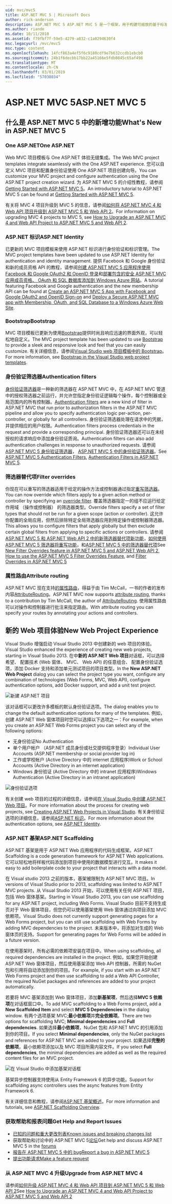 ```yaml
---
uid: mvc/mvc5
title: ASP.NET MVC 5 | Microsoft Docs
author: rick-anderson
description: ASP.NET MVC 5 ASP.NET MVC 5 是一个框架，用于构建可缩放的基于标准的 web 应用程序使用成熟设计模式以及强大的 AS....
ms.author: riande
ms.date: 10/11/2018
ms.assetid: f79fbf7f-59e5-4279-a832-c1a0294630f4
msc.legacyurl: /mvc/mvc5
msc.type: content
ms.openlocfilehash: 14fcf863a4ef5f6c9180cdf9e7b632ccdb1ebcb0
ms.sourcegitcommit: 24b1f6decbb17bb22a45166e5fdb0845c65af498
ms.translationtype: MT
ms.contentlocale: zh-CN
ms.lasthandoff: 03/01/2019
ms.locfileid: "57038034"
---
```

<a name="aspnet-mvc-5"></a><span data-ttu-id="6898c-103">ASP.NET MVC 5</span><span class="sxs-lookup"><span data-stu-id="6898c-103">ASP.NET MVC 5</span></span>
====================
## <a name="whats-new-in-aspnet-mvc-5"></a><span data-ttu-id="6898c-104">什么是 ASP.NET MVC 5 中的新增功能</span><span class="sxs-lookup"><span data-stu-id="6898c-104">What's New in ASP.NET MVC 5</span></span>

### <a name="one-aspnet"></a><span data-ttu-id="6898c-105">One ASP.NET</span><span class="sxs-lookup"><span data-stu-id="6898c-105">One ASP.NET</span></span>

<span data-ttu-id="6898c-106">Web MVC 项目模板与 One ASP.NET 体验无缝集成。</span><span class="sxs-lookup"><span data-stu-id="6898c-106">The Web MVC project templates integrate seamlessly with the One ASP.NET experience.</span></span> <span data-ttu-id="6898c-107">您可以自定义 MVC 项目和配置身份验证使用 One ASP.NET 项目创建向导。</span><span class="sxs-lookup"><span data-stu-id="6898c-107">You can customize your MVC project and configure authentication using the One ASP.NET project creation wizard.</span></span> <span data-ttu-id="6898c-108">为 ASP.NET MVC 5 的介绍性教程，请参阅[Getting Started with ASP.NET MVC 5](overview/getting-started/introduction/getting-started.md)。</span><span class="sxs-lookup"><span data-stu-id="6898c-108">An introductory tutorial to ASP.NET MVC 5 can be found at [Getting Started with ASP.NET MVC 5](overview/getting-started/introduction/getting-started.md).</span></span>

<span data-ttu-id="6898c-109">有关将 MVC 4 项目升级到 MVC 5 的信息，请参阅[如何将 ASP.NET MVC 4 和 Web API 项目升级到 ASP.NET MVC 5 和 Web API 2](overview/releases/how-to-upgrade-an-aspnet-mvc-4-and-web-api-project-to-aspnet-mvc-5-and-web-api-2.md)。</span><span class="sxs-lookup"><span data-stu-id="6898c-109">For information on upgrading MVC 4 projects to MVC 5, see [How to Upgrade an ASP.NET MVC 4 and Web API Project to ASP.NET MVC 5 and Web API 2](overview/releases/how-to-upgrade-an-aspnet-mvc-4-and-web-api-project-to-aspnet-mvc-5-and-web-api-2.md).</span></span>

### <a name="aspnet-identity"></a><span data-ttu-id="6898c-110">ASP.NET 标识</span><span class="sxs-lookup"><span data-stu-id="6898c-110">ASP.NET Identity</span></span>

<span data-ttu-id="6898c-111">已更新的 MVC 项目模板来使用 ASP.NET 标识进行身份验证和标识管理。</span><span class="sxs-lookup"><span data-stu-id="6898c-111">The MVC project templates have been updated to use ASP.NET Identity for authentication and identity management.</span></span> <span data-ttu-id="6898c-112">提供 Facebook 和 Google 身份验证和新的成员资格 API 的教程，请参阅[创建 ASP.NET MVC 5 应用程序使用 Facebook 和 Google OAuth2 和 OpenID 登录](overview/security/create-an-aspnet-mvc-5-app-with-facebook-and-google-oauth2-and-openid-sign-on.md)和[部署包含的安全 ASP.NET MVC 应用成员资格、 OAuth 和 SQL 数据库添加到 Windows Azure 网站](https://docs.microsoft.com/aspnet/core/security/authorization/secure-data)。</span><span class="sxs-lookup"><span data-stu-id="6898c-112">A tutorial featuring Facebook and Google authentication and the new membership API can be found at [Create an ASP.NET MVC 5 App with Facebook and Google OAuth2 and OpenID Sign-on](overview/security/create-an-aspnet-mvc-5-app-with-facebook-and-google-oauth2-and-openid-sign-on.md) and [Deploy a Secure ASP.NET MVC app with Membership, OAuth, and SQL Database to a Windows Azure Web Site](https://docs.microsoft.com/aspnet/core/security/authorization/secure-data).</span></span>

### <a name="bootstrap"></a><span data-ttu-id="6898c-113">Bootstrap</span><span class="sxs-lookup"><span data-stu-id="6898c-113">Bootstrap</span></span>

<span data-ttu-id="6898c-114">MVC 项目模板已更新为使用[Bootstrap](http://getbootstrap.com/)提供时尚且响应迅速的界面外观，可以轻松地自定义。</span><span class="sxs-lookup"><span data-stu-id="6898c-114">The MVC project template has been updated to use [Bootstrap](http://getbootstrap.com/) to provide a sleek and responsive look and feel that you can easily customize.</span></span> <span data-ttu-id="6898c-115">有关详细信息，请参阅[Visual Studio web 项目模板中的 Bootstrap](../visual-studio/overview/2013/creating-web-projects-in-visual-studio.md#bootstrap)。</span><span class="sxs-lookup"><span data-stu-id="6898c-115">For more information, see [Bootstrap in the Visual Studio web project templates](../visual-studio/overview/2013/creating-web-projects-in-visual-studio.md#bootstrap).</span></span>

### <a name="authentication-filters"></a><span data-ttu-id="6898c-116">身份验证筛选器</span><span class="sxs-lookup"><span data-stu-id="6898c-116">Authentication filters</span></span>

<span data-ttu-id="6898c-117">[身份验证筛选器](http://www.dotnetcurry.com/showarticle.aspx?ID=957)是一种新的筛选器在 ASP.NET MVC 中，在 ASP.NET MVC 管道中的授权筛选器之前运行，并允许您指定身份验证逻辑每个操作，每个控制器或全局范围内的所有控制器。</span><span class="sxs-lookup"><span data-stu-id="6898c-117">[Authentication filters](http://www.dotnetcurry.com/showarticle.aspx?ID=957) are a new kind of filter in ASP.NET MVC that run prior to authorization filters in the ASP.NET MVC pipeline and allow you to specify authentication logic per-action, per-controller, or globally for all controllers.</span></span> <span data-ttu-id="6898c-118">身份验证筛选器处理在请求中的凭据，并提供相应的用户权限。</span><span class="sxs-lookup"><span data-stu-id="6898c-118">Authentication filters process credentials in the request and provide a corresponding principal.</span></span> <span data-ttu-id="6898c-119">身份验证筛选器还可以在未经授权的请求响应中添加身份验证质询。</span><span class="sxs-lookup"><span data-stu-id="6898c-119">Authentication filters can also add authentication challenges in response to unauthorized requests.</span></span> <span data-ttu-id="6898c-120">请参阅[ASP.NET MVC 5 身份验证筛选器](http://www.dotnetcurry.com/showarticle.aspx?ID=957)， [ASP.NET MVC 5 中的身份验证筛选器](http://theshravan.net/blog/authentication-filters-in-asp-net-mvc-5/)。</span><span class="sxs-lookup"><span data-stu-id="6898c-120">See [ASP.NET MVC 5 Authentication Filters](http://www.dotnetcurry.com/showarticle.aspx?ID=957), [Authentication Filters in ASP.NET MVC 5](http://theshravan.net/blog/authentication-filters-in-asp-net-mvc-5/).</span></span>

### <a name="filter-overrides"></a><span data-ttu-id="6898c-121">筛选器替代项</span><span class="sxs-lookup"><span data-stu-id="6898c-121">Filter overrides</span></span>

<span data-ttu-id="6898c-122">你现在可以重写的筛选器适用于给定的操作方法或控制器通过指定[重写筛选器](http://www.davidhayden.me/blog/filter-overrides-in-asp-net-mvc-5)。</span><span class="sxs-lookup"><span data-stu-id="6898c-122">You can now override which filters apply to a given action method or controller by specifying an [override filter](http://www.davidhayden.me/blog/filter-overrides-in-asp-net-mvc-5).</span></span> <span data-ttu-id="6898c-123">覆盖筛选器指定一的组不应运行给定作用域 （操作或控制器） 的筛选器类型。</span><span class="sxs-lookup"><span data-stu-id="6898c-123">Override filters specify a set of filter types that should not be run for a given scope (action or controller).</span></span> <span data-ttu-id="6898c-124">这允许你配置的全局应用，但然后排除特定全局筛选器应用到特定操作或控制器筛选器。</span><span class="sxs-lookup"><span data-stu-id="6898c-124">This allows you to configure filters that apply globally but then exclude certain global filters from applying to specific actions or controllers.</span></span> <span data-ttu-id="6898c-125">请参阅[ASP.NET MVC 5 和 ASP.NET Web API 2 中的新筛选器替代项新功能](https://weblogs.asp.net/imranbaloch/archive/2013/09/25/new-filter-overrides-in-asp-net-mvc-5-and-asp-net-web-api-2.aspx)，[如何使用 ASP.NET MVC 5 筛选器将重写功能](http://hackwebwith.net/how-to-use-the-asp-net-mvc-5-filter-overrides-feature/)，和[ASP.NET MVC 5 中的筛选器替代项](http://www.davidhayden.me/blog/filter-overrides-in-asp-net-mvc-5)</span><span class="sxs-lookup"><span data-stu-id="6898c-125">See [New Filter Overrides feature in ASP.NET MVC 5 and ASP.NET Web API 2](https://weblogs.asp.net/imranbaloch/archive/2013/09/25/new-filter-overrides-in-asp-net-mvc-5-and-asp-net-web-api-2.aspx), [How to use the ASP.NET MVC 5 Filter Overrides Feature](http://hackwebwith.net/how-to-use-the-asp-net-mvc-5-filter-overrides-feature/), and [Filter Overrides in ASP.NET MVC 5](http://www.davidhayden.me/blog/filter-overrides-in-asp-net-mvc-5)</span></span>

### <a name="attribute-routing"></a><span data-ttu-id="6898c-126">属性路由</span><span class="sxs-lookup"><span data-stu-id="6898c-126">Attribute routing</span></span>

<span data-ttu-id="6898c-127">ASP.NET MVC 现在支持[的属性路由](https://blogs.msdn.com/b/webdev/archive/2013/10/17/attribute-routing-in-asp-net-mvc-5.aspx)，得益于由 Tim McCall，一书的作者的发布内容[AttributeRouting](https://github.com/mccalltd/AttributeRouting)。</span><span class="sxs-lookup"><span data-stu-id="6898c-127">ASP.NET MVC now supports [attribute routing](https://blogs.msdn.com/b/webdev/archive/2013/10/17/attribute-routing-in-asp-net-mvc-5.aspx), thanks to a contribution by Tim McCall, the author of [AttributeRouting](https://github.com/mccalltd/AttributeRouting).</span></span> <span data-ttu-id="6898c-128">使用属性路由可以对操作和控制器进行批注来指定路由。</span><span class="sxs-lookup"><span data-stu-id="6898c-128">With attribute routing you can specify your routes by annotating your actions and controllers.</span></span>

## <a name="new-web-project-experience"></a><span data-ttu-id="6898c-129">新的 Web 项目体验</span><span class="sxs-lookup"><span data-stu-id="6898c-129">New Web Project Experience</span></span>

<span data-ttu-id="6898c-130">Visual Studio 增强启动 Visual Studio 2013 中创建新的 web 项目的体验。</span><span class="sxs-lookup"><span data-stu-id="6898c-130">Visual Studio enhanced the experience of creating new web projects, starting in Visual Studio 2013.</span></span> <span data-ttu-id="6898c-131">在中**新的 ASP.NET Web 项目**对话框，可以选择希望、 配置技术 (Web 窗体、 MVC、 Web API) 的任意组合、 配置身份验证选项，添加 Docker 支持和添加单元测试项目的项目类型。</span><span class="sxs-lookup"><span data-stu-id="6898c-131">In the **New ASP.NET Web Project** dialog you can select the project type you want, configure any combination of technologies (Web Forms, MVC, Web API), configure authentication options, add Docker support, and add a unit test project.</span></span>

![新建 ASP.NET 项目](mvc5/_static/new-aspnet-web-app-dialog.png)

<span data-ttu-id="6898c-133">该对话框可以更改许多模板的默认身份验证选项。</span><span class="sxs-lookup"><span data-stu-id="6898c-133">The dialog enables you to change the default authentication options for many of the templates.</span></span> <span data-ttu-id="6898c-134">例如，创建 ASP.NET Web 窗体项目时您可以选择以下选项之一：</span><span class="sxs-lookup"><span data-stu-id="6898c-134">For example, when you create an ASP.NET Web Forms project you can select any of the following options:</span></span>

- <span data-ttu-id="6898c-135">无身份验证</span><span class="sxs-lookup"><span data-stu-id="6898c-135">No Authentication</span></span>
- <span data-ttu-id="6898c-136">单个用户帐户 （ASP.NET 成员身份或社交提供程序登录）</span><span class="sxs-lookup"><span data-stu-id="6898c-136">Individual User Accounts (ASP.NET membership or social provider log in)</span></span>
- <span data-ttu-id="6898c-137">工作或学校帐户 (Active Directory 中的 internet 应用程序)</span><span class="sxs-lookup"><span data-stu-id="6898c-137">Work or School Accounts (Active Directory in an internet application)</span></span>
- <span data-ttu-id="6898c-138">Windows 身份验证 (Active Directory 中的 intranet 应用程序)</span><span class="sxs-lookup"><span data-stu-id="6898c-138">Windows Authentication (Active Directory in an intranet application)</span></span>

![身份验证选项](mvc5/_static/change-authentication-dialog.png)

<span data-ttu-id="6898c-140">有关创建 web 项目的过程的详细信息，请参阅[在 Visual Studio 中创建 ASP.NET Web 项目](../visual-studio/overview/2013/creating-web-projects-in-visual-studio.md)。</span><span class="sxs-lookup"><span data-stu-id="6898c-140">For more information about the process for creating web projects, see [Creating ASP.NET Web Projects in Visual Studio](../visual-studio/overview/2013/creating-web-projects-in-visual-studio.md).</span></span> <span data-ttu-id="6898c-141">有关身份验证选项的详细信息，请参阅[ASP.NET 标识](../identity/overview/index.md)。</span><span class="sxs-lookup"><span data-stu-id="6898c-141">For more information about the authentication options, see [ASP.NET Identity](../identity/overview/index.md).</span></span>

<a id="scaffold"></a>
### <a name="aspnet-scaffolding"></a><span data-ttu-id="6898c-142">ASP.NET 基架</span><span class="sxs-lookup"><span data-stu-id="6898c-142">ASP.NET Scaffolding</span></span>

<span data-ttu-id="6898c-143">ASP.NET 基架是用于 ASP.NET Web 应用程序的代码生成框架。</span><span class="sxs-lookup"><span data-stu-id="6898c-143">ASP.NET Scaffolding is a code generation framework for ASP.NET Web applications.</span></span> <span data-ttu-id="6898c-144">它可以轻松地将样板代码添加到项目中使用的数据模型进行交互。</span><span class="sxs-lookup"><span data-stu-id="6898c-144">It makes it easy to add boilerplate code to your project that interacts with a data model.</span></span>

<span data-ttu-id="6898c-145">在 Visual studio 2013 之前的版本，基架被限制为 ASP.NET MVC 项目。</span><span class="sxs-lookup"><span data-stu-id="6898c-145">In versions of Visual Studio prior to 2013, scaffolding was limited to ASP.NET MVC projects.</span></span> <span data-ttu-id="6898c-146">从 Visual Studio 2013 开始，可以使用有关任何 ASP.NET 项目，包括 Web 窗体基架。</span><span class="sxs-lookup"><span data-stu-id="6898c-146">Starting in Visual Studio 2013, you can use scaffolding for any ASP.NET project, including Web Forms.</span></span> <span data-ttu-id="6898c-147">Visual Studio 目前不支持生成页对于 Web 窗体项目，但您仍可以使用基架使用 Web 窗体通过向项目添加 MVC 依赖项。</span><span class="sxs-lookup"><span data-stu-id="6898c-147">Visual Studio does not currently support generating pages for a Web Forms project, but you can still use scaffolding with Web Forms by adding MVC dependencies to the project.</span></span> <span data-ttu-id="6898c-148">未来版本中，将添加对生成的 Web 窗体页的支持。</span><span class="sxs-lookup"><span data-stu-id="6898c-148">Support for generating pages for Web Forms will be added in a future version.</span></span>

<span data-ttu-id="6898c-149">在使用基架时，所有必需的依赖项安装在项目中。</span><span class="sxs-lookup"><span data-stu-id="6898c-149">When using scaffolding, all required dependencies are installed in the project.</span></span> <span data-ttu-id="6898c-150">例如，如果您开始创建 ASP.NET Web 窗体项目，然后使用基架添加 Web API 控制器，所需的 NuGet 包和引用将自动添加到你的项目。</span><span class="sxs-lookup"><span data-stu-id="6898c-150">For example, if you start with an ASP.NET Web Forms project and then use scaffolding to add a Web API Controller, the required NuGet packages and references are added to your project automatically.</span></span>

<span data-ttu-id="6898c-151">若要将 MVC 基架添加到 Web 窗体项目，添加**新基架项**，然后选择**MVC 5 依赖项**在对话框窗口中。</span><span class="sxs-lookup"><span data-stu-id="6898c-151">To add MVC scaffolding to a Web Forms project, add a **New Scaffolded Item** and select **MVC 5 Dependencies** in the dialog window.</span></span> <span data-ttu-id="6898c-152">有两个选项基架 MVC;**最小依赖项**并**完全依赖项**。</span><span class="sxs-lookup"><span data-stu-id="6898c-152">There are two options for scaffolding MVC; **Minimal dependencies** and **Full dependencies**.</span></span> <span data-ttu-id="6898c-153">如果选择**最小依赖项**，NuGet 包和 ASP.NET MVC 的引用添加到你的项目。</span><span class="sxs-lookup"><span data-stu-id="6898c-153">If you select **Minimal dependencies**, only the NuGet packages and references for ASP.NET MVC are added to your project.</span></span> <span data-ttu-id="6898c-154">如果选择**完整的依赖项**，最小依赖项添加以及 MVC 项目所需内容文件。</span><span class="sxs-lookup"><span data-stu-id="6898c-154">If you select **Full dependencies**, the minimal dependencies are added as well as the required content files for an MVC project.</span></span>

![在 Visual Studio 中添加基架对话框](overview/getting-started/getting-started-with-ef-using-mvc/creating-an-entity-framework-data-model-for-an-asp-net-mvc-application/_static/add-scaffold.png)

<span data-ttu-id="6898c-156">基架异步控制器支持使用从 Entity Framework 6 的异步功能。</span><span class="sxs-lookup"><span data-stu-id="6898c-156">Support for scaffolding async controllers uses the async features from Entity Framework 6.</span></span>

<span data-ttu-id="6898c-157">有关详细信息和教程，请参阅[ASP.NET 基架概述](../visual-studio/overview/2013/aspnet-scaffolding-overview.md)。</span><span class="sxs-lookup"><span data-stu-id="6898c-157">For more information and tutorials, see [ASP.NET Scaffolding Overview](../visual-studio/overview/2013/aspnet-scaffolding-overview.md).</span></span>

### <a name="get-help-and-report-issues"></a><span data-ttu-id="6898c-158">获取帮助和报表问题</span><span class="sxs-lookup"><span data-stu-id="6898c-158">Get Help and Report Issues</span></span>

- [<span data-ttu-id="6898c-159">已知的问题和重大更改列表</span><span class="sxs-lookup"><span data-stu-id="6898c-159">Known issues and breaking changes list</span></span>](../visual-studio/overview/2013/release-notes.md#knownissues)
- <span data-ttu-id="6898c-160">获取帮助和讨论中的 ASP.NET MVC 5[论坛](https://forums.asp.net/1146.aspx)</span><span class="sxs-lookup"><span data-stu-id="6898c-160">Get help and discuss ASP.NET MVC 5 in the [forums](https://forums.asp.net/1146.aspx)</span></span>
- [<span data-ttu-id="6898c-161">报告在 ASP.NET MVC 5 中的 bug</span><span class="sxs-lookup"><span data-stu-id="6898c-161">Report a bug in ASP.NET MVC 5</span></span>](https://github.com/aspnet/AspNetWebStack/issues)
- [<span data-ttu-id="6898c-162">提出功能请求</span><span class="sxs-lookup"><span data-stu-id="6898c-162">Make a feature request</span></span>](http://aspnet.uservoice.com/forums/41201-asp-net-mvc)

### <a name="upgrade-from-aspnet-mvc-4"></a><span data-ttu-id="6898c-163">从 ASP.NET MVC 4 升级</span><span class="sxs-lookup"><span data-stu-id="6898c-163">Upgrade from ASP.NET MVC 4</span></span>

<span data-ttu-id="6898c-164">请参阅[如何升级 ASP.NET MVC 4 和 Web API 项目到 ASP.NET MVC 5 和 Web API 2](overview/releases/how-to-upgrade-an-aspnet-mvc-4-and-web-api-project-to-aspnet-mvc-5-and-web-api-2.md)</span><span class="sxs-lookup"><span data-stu-id="6898c-164">See [How to Upgrade an ASP.NET MVC 4 and Web API Project to ASP.NET MVC 5 and Web API 2](overview/releases/how-to-upgrade-an-aspnet-mvc-4-and-web-api-project-to-aspnet-mvc-5-and-web-api-2.md)</span></span>
